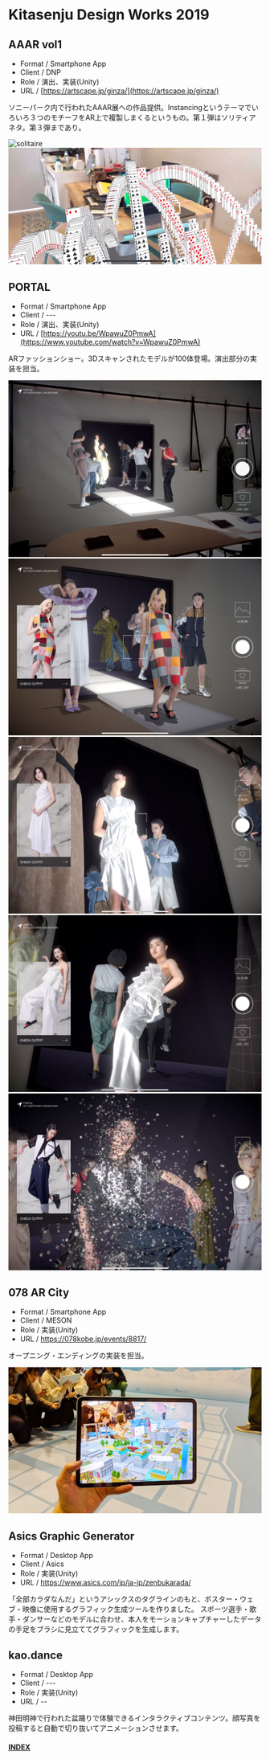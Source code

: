 # Kitasenju Design Works 2019


## AAAR vol1

* Format / Smartphone App
* Client / DNP
* Role / 演出、実装(Unity)
* URL / [https://artscape.jp/ginza/](https://artscape.jp/ginza/)

ソニーパーク内で行われたAAAR展への作品提供。Instancingというテーマでいろいろ３つのモチーフをAR上で複製しまくるというもの。第１弾はソリティアネタ。第３弾まであり。

![solitaire](https://kitasenjudesign.github.io/img/solitaire.gif)
![solitaire](./img/solitaire.jpg)


## PORTAL

* Format / Smartphone App
* Client / ---
* Role / 演出、実装(Unity)
* URL / [https://youtu.be/WpawuZ0PmwA](https://www.youtube.com/watch?v=WpawuZ0PmwA)

ARファッションショー。3Dスキャンされたモデルが100体登場。演出部分の実装を担当。

![portal](./img/portal01.jpg)
![portal](./img/portal02.jpg)
![portal](./img/portal03.jpg)
![portal](./img/portal04.jpg)
![portal](./img/portal05.jpg)

## 078 AR City

* Format / Smartphone App
* Client / MESON
* Role / 実装(Unity)
* URL / https://078kobe.jp/events/8817/

オープニング・エンディングの実装を担当。

![078](./img/078.jpg)


## Asics Graphic Generator

* Format / Desktop App 
* Client / Asics
* Role / 実装(Unity)
* URL / https://www.asics.com/jp/ja-jp/zenbukarada/

「全部カラダなんだ」というアシックスのタグラインのもと、ポスター・ウェブ・映像に使用するグラフィック生成ツールを作りました。
スポーツ選手・歌手・ダンサーなどのモデルに合わせ、本人をモーションキャプチャーしたデータの手足をブラシに見立ててグラフィックを生成します。


## kao.dance

* Format / Desktop App 
* Client / ---
* Role / 実装(Unity)
* URL / --

神田明神で行われた盆踊りで体験できるインタラクティブコンテンツ。顔写真を投稿すると自動で切り抜いてアニメーションさせます。

#### [INDEX](https://kitasenjudesign.github.io/work/)
